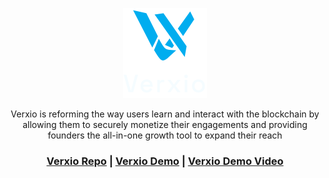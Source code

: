 <div align="center">

[![logo](https://github.com/onyekachi11/Verxio-ICP-Zero-To-dApp/blob/main/src/assets/Logo.svg)](https://verxio-bnb.vercel.app/)

Verxio is reforming the way users learn and interact with the blockchain by allowing them to securely monetize their engagements and providing founders the all-in-one growth tool to expand their reach
<h3>
  
[Verxio Repo](https://github.com/Axio-Lab/hublab/) | [Verxio Demo](https://www.verxio.xyz/) | [Verxio Demo Video](https://youtu.be/qPYI9hFOvI8)

</h3>

</div>
